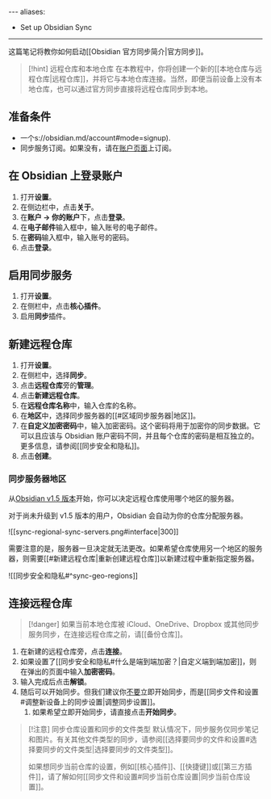 [](同步文件和设置.md#同步当前仓库设置)---
aliases:
  - Set up Obsidian Sync
---

这篇笔记将教你如何启动[[Obsidian 官方同步简介|官方同步]]。

> [!hint] 远程仓库和本地仓库
> 在本教程中，你将创建一个新的[[本地仓库与远程仓库|远程仓库]]，并将它与本地仓库连接。当然，即便当前设备上没有本地仓库，也可以通过官方同步直接将远程仓库同步到本地。

## 准备条件

- 一个[](本地仓库与远程仓库.md)s://obsidian.md/account#mode=signup).
- 同步服务订阅。如果没有，请在[账户页面](https://obsidian.md/account)上订阅。

## 在 Obsidian 上登录账户

1. 打开**设置**。
2. 在侧边栏中，点击**关于**。
3. 在**账户 → 你的账户**下，点击**登录**。
4. 在**电子邮件**输入框中，输入账号的电子邮件。
5. 在**密码**输入框中，输入账号的密码。
6. 点击**登录**。

## 启用同步服务

1. 打开**设置**。
2. 在侧栏中，点击**核心插件**。
3. 启用**同步**插件。

## 新建远程仓库

1. 打开**设置**。
2. 在侧栏中，选择**同步**。
3. 点击**远程仓库**旁的**管理**。
4. 点击**新建远程仓库**。
5. 在**远程仓库名称**中，输入仓库的名称。
6. 在**地区**中，选择同步服务器的[[#区域同步服务器|地区]]。
7. 在**自定义加密密码**中，输入加密密码。这个密码将用于加密你的同步数据。它可以且应该与 Obsidian 账户密码不同，并且每个仓库的密码是相互独立的。更多信息，请参阅[[同步安全和隐私]]。
8. 点击**创建**。

### 同步服务器地区

从[Obsidian v1.5 版本](https://obsidian.md/changelog/2023-11-20-desktop-v1.5.0/)开始，你可以决定远程仓库使用哪个地区的服务器。

对于尚未升级到 v1.5 版本的用户，Obsidian 会自动为你的仓库分配服务器。

![[sync-regional-sync-servers.png#interface|300]]

需要注意的是，服务器一旦决定就无法更改。如果希望仓库使用另一个地区的服务器，则需要[[#新建远程仓库|重新创建远程仓库]]以新建过程中重新指定服务器。

![[同步安全和隐私#^sync-geo-regions]]

## 连接远程仓库

> [!danger] 如果当前本地仓库被 iCloud、OneDrive、Dropbox 或其他同步服务同步，在连接远程仓库之前，请[[备份仓库]]。

1. 在新建的远程仓库旁，点击**连接**。
2. 如果设置了[[同步安全和隐私#什么是端到端加密？|自定义端到端加密]]，则在弹出的页面中输入**加密密码**。
3. 输入完成后点击**解锁**。
4. 随后可以开始同步。但我们建议你<u>不要</u>立即开始同步，而是[[同步文件和设置#调整新设备上的同步设置|调整同步设置]]。
	1. 如果希望立即开始同步，请直接点击**开始同步**。

> [!注意] 同步仓库设置和同步的文件类型
> 默认情况下，同步服务仅同步笔记和图片。有关其他文件类型的同步，请参阅[[选择要同步的文件和设置#选择要同步的文件类型|选择要同步的文件类型]]。
>
> 如果想同步当前仓库的设置，例如[[核心插件]]、[[快捷键]]或[[第三方插件]]，请了解如何[[同步文件和设置#同步当前仓库设置|同步当前仓库设置]]。